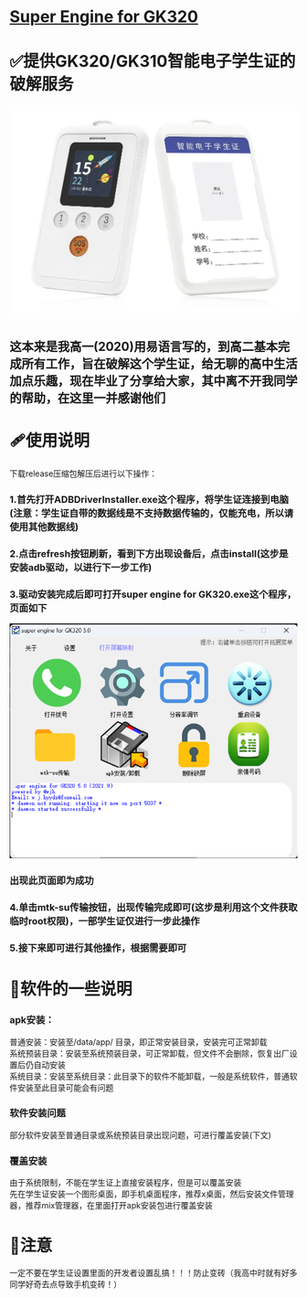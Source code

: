 # [Super Engine for GK320](https://github.com/jeanhua/super-engine-for-GK320/releases/tag/1.0 "Super Engine for GK320")  
# ✅提供GK320/GK310智能电子学生证的破解服务  
![image](./1.png)  
## 这本来是我高一(2020)用易语言写的，到高二基本完成所有工作，旨在破解这个学生证，给无聊的高中生活加点乐趣，现在毕业了分享给大家，其中离不开我同学的帮助，在这里一并感谢他们

# 🩹使用说明
下载release压缩包解压后进行以下操作：  
### 1.首先打开ADBDriverInstaller.exe这个程序，将学生证连接到电脑(注意：学生证自带的数据线是不支持数据传输的，仅能充电，所以请使用其他数据线)  
### 2.点击refresh按钮刷新，看到下方出现设备后，点击install(这步是安装adb驱动，以进行下一步工作)  
### 3.驱动安装完成后即可打开super engine for GK320.exe这个程序，页面如下  
![image](./softwareshot.png)  
### 出现此页面即为成功  
### 4.单击mtk-su传输按钮，出现传输完成即可(这步是利用这个文件获取临时root权限)，一部学生证仅进行一步此操作
### 5.接下来即可进行其他操作，根据需要即可  

# 🔎软件的一些说明  
### apk安装：  
普通安装：安装至/data/app/ 目录，即正常安装目录，安装完可正常卸载  
系统预装目录：安装至系统预装目录，可正常卸载，但文件不会删除，恢复出厂设置后仍自动安装  
系统目录：安装至系统目录：此目录下的软件不能卸载，一般是系统软件，普通软件安装至此目录可能会有问题

### 软件安装问题  
部分软件安装至普通目录或系统预装目录出现问题，可进行覆盖安装(下文)

### 覆盖安装  
由于系统限制，不能在学生证上直接安装程序，但是可以覆盖安装  
先在学生证安装一个图形桌面，即手机桌面程序，推荐x桌面，然后安装文件管理器，推荐mix管理器，在里面打开apk安装包进行覆盖安装  

# 🩻注意  
一定不要在学生证设置里面的开发者设置乱搞！！！防止变砖（我高中时就有好多同学好奇去点导致手机变砖！）
